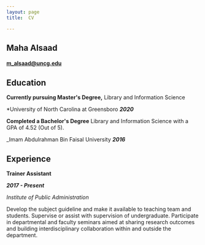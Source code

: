 ```yaml
---
layout: page
title:  CV

---
```


## Maha Alsaad
#### [m_alsaad@uncg.edu](mailto:m_alsaad@uncg.edu)
## Education
**Currently pursuing Master's Degree,** Library and Information Science

*University of North Carolina at Greensboro **_2020_**

**Completed a Bachelor's Degree** Library and Information Science with a GPA of 4.52 (Out of 5).

_Imam Abdulrahman Bin Faisal University **_2016_**

## Experience
**Trainer Assistant**

**_2017 - Present_**

_Institute of Public Administration_

Develop the subject guideline and make it available to teaching team and students. Supervise or assist with supervision of undergraduate.
Participate in departmental and faculty seminars aimed at sharing research outcomes and building interdisciplinary collaboration within and outside the department.
